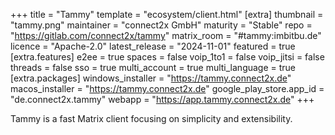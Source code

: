 +++
title = "Tammy"
template = "ecosystem/client.html"
[extra]
thumbnail = "tammy.png"
maintainer = "connect2x GmbH"
maturity = "Stable"
repo = "https://gitlab.com/connect2x/tammy"
matrix_room = "#tammy:imbitbu.de"
licence = "Apache-2.0"
latest_release = "2024-11-01"
featured = true
[extra.features]
e2ee = true
spaces = false
voip_1to1 = false
voip_jitsi = false
threads = false
sso = true
multi_account = true
multi_language = true
[extra.packages]
windows_installer = "https://tammy.connect2x.de"
macos_installer = "https://tammy.connect2x.de"
google_play_store.app_id = "de.connect2x.tammy"
webapp = "https://app.tammy.connect2x.de"
+++

Tammy is a fast Matrix client focusing on simplicity and extensibility.
